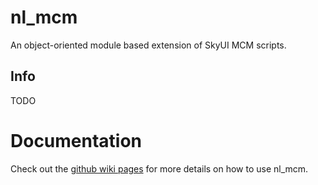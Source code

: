 # nl_mcm

An object-oriented module based extension of SkyUI MCM scripts.

## Info

TODO

# Documentation

Check out the [github wiki pages](https://github.com/MrOctopus/nl_mcm/wiki) for more details on how to use nl_mcm.